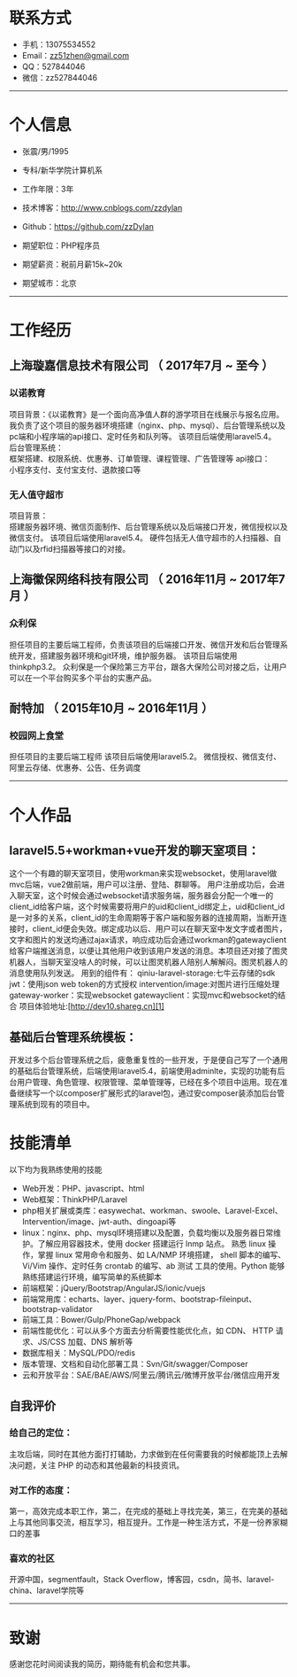 


# 联系方式

- 手机：13075534552
- Email：zz51zhen@gmail.com
- QQ：527844046
- 微信：zz527844046

---

# 个人信息

 - 张震/男/1995
 - 专科/新华学院计算机系 
 - 工作年限：3年
 - 技术博客：http://www.cnblogs.com/zzdylan
 - Github：https://github.com/zzDylan

 - 期望职位：PHP程序员
 - 期望薪资：税前月薪15k~20k
 - 期望城市：北京

---

# 工作经历

## 上海璇嘉信息技术有限公司 （ 2017年7月 ~ 至今 ）

### 以诺教育
项目背景：《以诺教育》是一个面向高净值人群的游学项目在线展示与报名应用。  
我负责了这个项目的服务器环境搭建（nginx、php、mysql）、后台管理系统以及pc端和小程序端的api接口、定时任务和队列等。
该项目后端使用laravel5.4。  
后台管理系统：  
框架搭建、权限系统、优惠券、订单管理、课程管理、广告管理等
api接口：  
小程序支付、支付宝支付、退款接口等


### 无人值守超市
项目背景：  
搭建服务器环境、微信页面制作、后台管理系统以及后端接口开发，微信授权以及微信支付。
该项目后端使用laravel5.4。
硬件包括无人值守超市的人扫描器、自动门以及rfid扫描器等接口的对接。

 
## 上海徽保网络科技有限公司 （ 2016年11月 ~ 2017年7月 ）

### 众利保
担任项目的主要后端工程师，负责该项目的后端接口开发、微信开发和后台管理系统开发，搭建服务器环境和git环境，维护服务器。
该项目后端使用thinkphp3.2。
众利保是一个保险第三方平台，跟各大保险公司对接之后，让用户可以在一个平台购买多个平台的实惠产品。

## 耐特加 （ 2015年10月 ~ 2016年11月 ）

### 校园网上食堂
担任项目的主要后端工程师
该项目后端使用laravel5.2。
微信授权、微信支付、阿里云存储、优惠券、公告、任务调度





---

# 个人作品

## laravel5.5+workman+vue开发的聊天室项目：

这个一个有趣的聊天室项目，使用workman来实现websocket，使用laravel做mvc后端，vue2做前端，用户可以注册、登陆、群聊等。
用户注册成功后，会进入聊天室，这个时候会通过websocket请求服务端，服务器会分配一个唯一的client_id给客户端，这个时候需要将用户的uid和client_id绑定上，uid和client_id是一对多的关系，client_id的生命周期等于客户端和服务器的连接周期，当断开连接时，client_id便会失效。绑定成功以后、用户可以在聊天室中发文字或者图片，文字和图片的发送均通过ajax请求，响应成功后会通过workman的gatewayclient给客户端推送消息，以便让其他用户收到该用户发送的消息。本项目还对接了图灵机器人，当聊天室没啥人的时候，可以让图灵机器人陪别人解解闷。图灵机器人的消息使用队列发送。
用到的组件有：
qiniu-laravel-storage:七牛云存储的sdk
jwt：使用json web token的方式授权
intervention/image:对图片进行压缩处理
gateway-worker：实现websocket
gatewayclient：实现mvc和websocket的结合
项目体验地址:[http://dev10.shareg.cn][1]

## 基础后台管理系统模板：

开发过多个后台管理系统之后，疲惫重复性的一些开发，于是便自己写了一个通用的基础后台管理系统，后端使用laravel5.4，前端使用adminlte，实现的功能有后台用户管理、角色管理、权限管理、菜单管理等，已经在多个项目中运用。现在准备继续写一个以composer扩展形式的laravel包，通过安composer装添加后台管理系统到现有的项目中。


# 技能清单

以下均为我熟练使用的技能

- Web开发：PHP、javascript、html
- Web框架：ThinkPHP/Laravel
- php相关扩展或类库：easywechat、workman、swoole、Laravel-Excel、Intervention/image、jwt-auth、dingoapi等
- linux：nginx、php、mysql环境搭建以及配置，负载均衡以及服务器日常维护。了解应用容器技术，使用 docker 搭建运行 lnmp 站点。
  熟悉 linux 操作，掌握 linux 常用命令和服务、如 LA/NMP 环境搭建，
  shell 脚本的编写、Vi/Vim 操作、定时任务 crontab 的编写、ab 测试
  工具的使用。Python 能够熟练搭建运行环境，编写简单的系统脚本
- 前端框架：jQuery/Bootstrap/AngularJS/ionic/vuejs
- 前端常用库：echarts、layer、jquery-form、bootstrap-fileinput、bootstrap-validator
- 前端工具：Bower/Gulp/PhoneGap/webpack
- 前端性能优化：可以从多个方面去分析需要性能优化点，如 CDN、
  HTTP 请求、JS/CSS 加载、DNS 解析等
- 数据库相关：MySQL/PDO/redis
- 版本管理、文档和自动化部署工具：Svn/Git/swagger/Composer
- 云和开放平台：SAE/BAE/AWS/阿里云/腾讯云/微博开放平台/微信应用开发

## 自我评价

### 给自己的定位：
主攻后端，同时在其他方面打打辅助，力求做到在任何需要我的时候都能顶上去解决问题，关注 PHP 的动态和其他最新的科技资讯。
### 对工作的态度：
第一，高效完成本职工作，第二，在完成的基础上寻找完美，第三，在完美的基础上与其他同事交流，相互学习，相互提升。工作是一种生活方式，不是一份养家糊口的差事
### 喜欢的社区
开源中国，segmentfault，Stack Overflow，博客园，csdn，简书、laravel-china、laravel学院等

---

# 致谢
感谢您花时间阅读我的简历，期待能有机会和您共事。


  [1]: http://dev10.shareg.cn